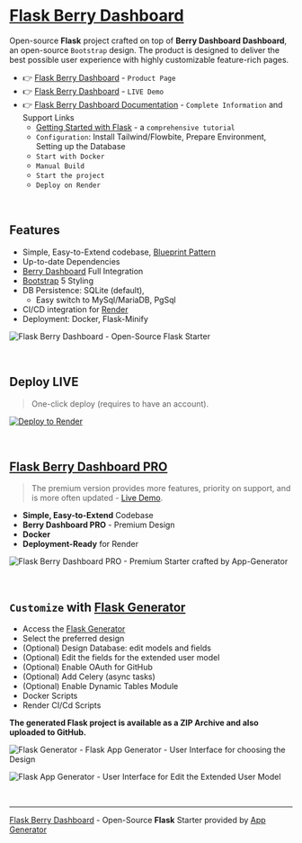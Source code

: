 # [Flask Berry Dashboard](https://app-generator.dev/product/berry-dashboard/flask/)

Open-source **Flask** project crafted on top of **Berry Dashboard Dashboard**, an open-source `Bootstrap` design.
The product is designed to deliver the best possible user experience with highly customizable feature-rich pages. 

- 👉 [Flask Berry Dashboard](https://app-generator.dev/product/berry-dashboard/flask/) - `Product Page`
- 👉 [Flask Berry Dashboard](https://flask-berry.onrender.com) - `LIVE Demo` 
- 👉 [Flask Berry Dashboard Documentation](https://app-generator.dev/docs/products/flask/berry-dashboard/index.html) - `Complete Information` and Support Links
  - [Getting Started with Flask](https://app-generator.dev/docs/technologies/flask/index.html) - a `comprehensive tutorial`
  - `Configuration`: Install Tailwind/Flowbite, Prepare Environment, Setting up the Database 
  - `Start with Docker`
  - `Manual Build`
  - `Start the project`
  - `Deploy on Render`

<br />

## Features

- Simple, Easy-to-Extend codebase, [Blueprint Pattern](https://app-generator.dev/blog/flask-blueprints-a-developers-guide/)
- Up-to-date Dependencies
- [Berry Dashboard](https://app-generator.dev/docs/templates/bootstrap/berry-dashboard.html) Full Integration
- [Bootstrap](https://app-generator.dev/docs/templates/bootstrap/index.html) 5 Styling
- DB Persistence: SQLite (default), 
  - Easy switch to MySql/MariaDB, PgSql
- CI/CD integration for [Render](https://app-generator.dev/docs/deployment/render/index.html)
- Deployment: Docker, Flask-Minify

![Flask Berry Dashboard - Open-Source Flask Starter](https://github.com/user-attachments/assets/71c3fed0-58cb-41e6-aa97-8686a10ede45)

<br />

## Deploy LIVE

> One-click deploy (requires to have an account).

[![Deploy to Render](https://render.com/images/deploy-to-render-button.svg)](https://render.com/deploy)

<br />

## [Flask Berry Dashboard PRO](https://app-generator.dev/product/berry-dashboard-pro/flask/)

> The premium version provides more features, priority on support, and is more often updated - [Live Demo](https://flask-berry-pro.onrender.com).

- **Simple, Easy-to-Extend** Codebase
- **Berry Dashboard PRO** - Premium Design 
- **Docker**
- **Deployment-Ready** for Render

![Flask Berry Dashboard PRO - Premium Starter crafted by App-Generator](https://github.com/user-attachments/assets/c70c75a9-3c74-4658-b3b4-662e0bb62af3)

<br />

## `Customize` with [Flask Generator](https://app-generator.dev/tools/flask-generator/)

- Access the [Flask Generator](https://app-generator.dev/tools/flask-generator/)
- Select the preferred design
- (Optional) Design Database: edit models and fields
- (Optional) Edit the fields for the extended user model
- (Optional) Enable OAuth for GitHub
- (Optional) Add Celery (async tasks)
- (Optional) Enable Dynamic Tables Module
- Docker Scripts
- Render CI/Cd Scripts

**The generated Flask project is available as a ZIP Archive and also uploaded to GitHub.**

![Flask Generator - Flask App Generator - User Interface for choosing the Design](https://github.com/user-attachments/assets/fbf73fc0-e9a1-4f01-86a8-aa8be55413b5) 

![Flask App Generator - User Interface for Edit the Extended User Model](https://github.com/user-attachments/assets/138b9816-4f2e-454f-84f2-7409969b8548) 

<br />

---
[Flask Berry Dashboard](https://app-generator.dev/product/berry-dashboard/flask/) - Open-Source **Flask** Starter provided by [App Generator](https://app-generator.dev)

